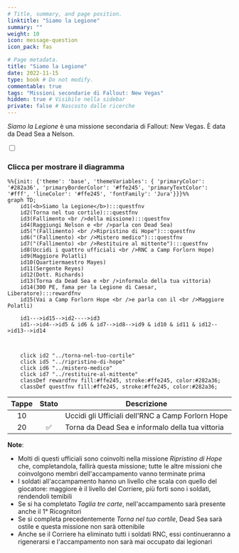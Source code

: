 ```yaml
---
# Title, summary, and page position.
linktitle: "Siamo la Legione"
summary: ""
weight: 10
icon: message-question
icon_pack: fas

# Page metadata.
title: "Siamo la Legione"
date: 2022-11-15
type: book # Do not modify.
commentable: true
tags: "Missioni secondarie di Fallout: New Vegas"
hidden: true # Visibile nella sidebar
private: false # Nascosto dalle ricerche
---
```


<div class="fnv">


*Siamo la Legione* è una missione secondaria di Fallout: New Vegas. È data da Dead Sea a Nelson.


<section class="chart-collapse">
<input type="checkbox" name="collapse2" id="handle2">
<h3 class="handle">
<label for="handle2">Clicca per mostrare il diagramma</label>
</h3>
<div class="content">

```mermaid
%%{init: {'theme': 'base', 'themeVariables': { 'primaryColor': '#282a36', 'primaryBorderColor': '#ffe245', 'primaryTextColor': '#fff', 'lineColor': '#ffe245', 'fontFamily': 'Jura'}}}%%
graph TD;
    id1(<b>Siamo la Legione</b>):::questfnv
    id2(Torna nel tuo cortile):::questfnv
    id3(Fallimento <br />della missione):::questfnv
    id4(Raggiungi Nelson e <br />parla con Dead Sea)
    id5("(Fallimento) <br />Ripristino di Hope"):::questfnv
    id6("(Fallimento) <br />Mistero medico"):::questfnv
    id7("(Fallimento) <br />Restituire al mittente"):::questfnv
    id8(Uccidi i quattro ufficiali <br />RNC a Camp Forlorn Hope)
    id9(Maggiore Polatli)
    id10(Quartiermaestro Mayes)
    id11(Sergente Reyes)
    id12(Dott. Richards)
    id13(Torna da Dead Sea e <br />informalo della tua vittoria) 
    id14(300 PE, fama per la Legione di Caesar, Liberatore):::rewardfnv
    id15(Vai a Camp Forlorn Hope <br />e parla con il <br />Maggiore Polatli)
    
    id1--->id15-->id2---->id3
    id1-->id4-->id5 & id6 & id7-->id8-->id9 & id10 & id11 & id12-->id13-->id14


    
    click id2 "../torna-nel-tuo-cortile"
    click id5 "../ripristino-di-hope"
    click id6 "../mistero-medico"
    click id7 "../restituire-al-mittente"
    classDef rewardfnv fill:#ffe245, stroke:#ffe245, color:#282a36;
    classDef questfnv fill:#ffe245, stroke:#ffe245, color:#282a36;
```

</div>
</section>

| Tappe |       Stato        | Descrizione |
|:-----:|:------------------:| ----------- |
|                           10                          |            | Uccidi gli Ufficiali dell'RNC a Camp Forlorn Hope                                                                                                                           |
|                           20                          | :white_check_mark: | Torna da Dead Sea e informalo della tua vittoria                                                                                                                            |





**Note**:
- Molti di questi ufficiali sono coinvolti nella missione *Ripristino di Hope* che, completandola, fallirà questa missione; tutte le altre missioni che coinvolgono membri dell'accampamento vanno terminate prima
- I soldati all'accampamento hanno un livello che scala con quello del giocatore: maggiore è il livello del Corriere, più forti sono i soldati, rendendoli temibili 
- Se si ha completato *Taglia tre carte*, nell'accampamento sarà presente anche il 1° Ricognitori
- Se si completa precedentemente *Torna nel tuo cortile*, Dead Sea sarà ostile e questa missione non sarà ottenibile
- Anche se il Corriere ha eliminato tutti i soldati RNC, essi continueranno a rigenerarsi e l'accampamento non sarà mai occupato dai legionari


</div>


